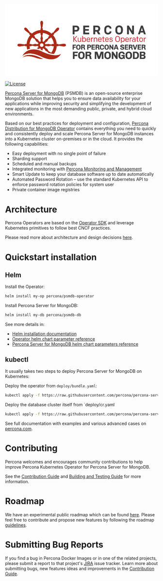 ![Percona Distribution for MongoDB Operator](operator.png)

[![License](https://img.shields.io/badge/License-Apache%202.0-blue.svg)](https://opensource.org/licenses/Apache-2.0)

[Percona Server for MongoDB](https://www.percona.com/software/mongodb/percona-server-for-mongodb) (PSMDB) is an open-source enterprise MongoDB solution that helps you to ensure data availability for your applications while improving security and simplifying the development of new applications in the most demanding public, private, and hybrid cloud environments.

Based on our best practices for deployment and configuration, [Percona Distribution for MongoDB Operator](https://www.percona.com/doc/kubernetes-operator-for-psmongodb/index.html) contains everything you need to quickly and consistently deploy and scale Percona Server for MongoDB instances into a Kubernetes cluster on-premises or in the cloud. It provides the following capabilities:

* Easy deployment with no single point of failure
* Sharding support
* Scheduled and manual backups
* Integrated monitoring with [Percona Monitoring and Management](https://www.percona.com/software/database-tools/percona-monitoring-and-management)
* Smart Update to keep your database software up to date automatically
* Automated Password Rotation – use the standard Kubernetes API to enforce password rotation policies for system user
* Private container image registries

# Architecture

Percona Operators are based on the [Operator SDK](https://github.com/operator-framework/operator-sdk) and leverage Kubernetes primitives to follow best CNCF practices. 

Please read more about architecture and design decisions [here](https://www.percona.com/doc/kubernetes-operator-for-psmongodb/architecture.html).

# Quickstart installation

## Helm

Install the Operator:

```bash
helm install my-op percona/psmdb-operator
```

Install Percona Server for MongoDB:

```bash
helm install my-db percona/psmdb-db
```

See more details in:
- [Helm installation documentation](https://www.percona.com/doc/kubernetes-operator-for-psmongodb/helm.html)
- [Operator helm chart parameter reference](https://github.com/percona/percona-helm-charts/blob/main/charts/psmdb-operator)
- [Percona Server for MongoDB helm chart parameters reference](https://github.com/percona/percona-helm-charts/blob/main/charts/psmdb-db)

## kubectl

It usually takes two steps to deploy Percona Server for MongoDB on Kubernetes:

Deploy the operator from `deploy/bundle.yaml`:

```sh
kubectl apply -f https://raw.githubusercontent.com/percona/percona-server-mongodb-operator/main/deploy/bundle.yaml
```

Deploy the database cluster itself from `deploy/cr.yaml

```sh
kubectl apply -f https://raw.githubusercontent.com/percona/percona-server-mongodb-operator/main/deploy/cr-minimal.yaml
```

See full documentation with examples and various advanced cases on [percona.com](https://www.percona.com/doc/kubernetes-operator-for-psmongodb/index.html).

# Contributing

Percona welcomes and encourages community contributions to help improve Percona Kubernetes Operator for Percona Server for MongoDB.

See the [Contribution Guide](CONTRIBUTING.md) and [Building and Testing Guide](e2e-tests/README.md) for more information.

# Roadmap

We have an experimental public roadmap which can be found [here](https://github.com/percona/roadmap/projects/1). Please feel free to contribute and propose new features by following the roadmap [guidelines](https://github.com/percona/roadmap).
 
# Submitting Bug Reports

If you find a bug in Percona Docker Images or in one of the related projects, please submit a report to that project's [JIRA](https://jira.percona.com) issue tracker. Learn more about submitting bugs, new features ideas and improvements in the [Contribution Guide](CONTRIBUTING.md).

